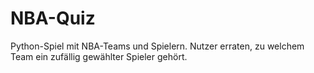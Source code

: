 # NBA-Quiz
Python-Spiel mit NBA-Teams und Spielern. Nutzer erraten, zu welchem Team ein zufällig gewählter Spieler gehört.


